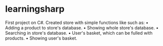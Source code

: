 # learningsharp
First project on C#.
Created store with simple functions like such as:
  • Adding a product to store's database.
  • Showing whole store's database.
  • Searching in store's database.
  • User's basket, which can be fulled with products.
  • Showing user's basket.
